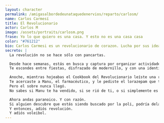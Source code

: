 ```yaml
---
layout: character
permalink: /amigasalbordedeunataquedenervios/reparto/carlosm/
name: Carlos Carmesí
title: El Revolucionario
actor: Carlos M
image: /assets/portraits/carlosm.png
frase: Yo lo que quiero es una casa. Y esto no es una casa casa
color: "#761212"
bio: Carlos Carmesi es un revolucionario de corazon. Lucha por sus ideas pero también se mete en demasiadas causas a la vez, como si necesitara el riesgo para sentirse vivo. Busca un lugar donde asentarse, aunque parece que siempre termine corriendo.
secreto: |
  La revolución no se hace sólo con pancartas.

  Desde hace semanas, estás en busca y captura por organizar actividades subversivas (según tú, solo recitabas en la biblioteca con una bengala encendida).
  Te escondes entre fiestas, disfrazado de modernillo, y con una identidad falsa que cambia según el vino.

  Anoche, mientras hojeabas el Cookbook del Revolucionario leíste una receta buenísima:
  Te acercaste a Manu, el farmacéutico, y le pediste el lorazepam que te faltaba para una receta de bengalas.
  Pero el sobre nunca llegó.
  No sabes si Manu te ha vendido, si se rió de ti, o si simplemente es un cobarde del capital farmacéutico.

  Ahora andas paranoico. Y con razón.
  Si alguien descubre que estás siendo buscado por la poli, podría delatarte para salvar su propio culo.
  Y entonces, adiós revolución.
  Y adiós voleibol.
---
```

